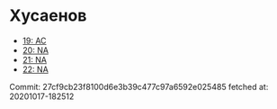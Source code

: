# Хусаенов
- [19: AC](19.md)
- [20: NA](20.md)
- [21: NA](21.md)
- [22: NA](22.md)

Commit: 27cf9cb23f8100d6e3b39c477c97a6592e025485
 fetched at: 20201017-182512
